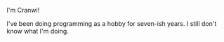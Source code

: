 I'm Cranwi!

I've been doing programming as a hobby for seven-ish years.
I still don't know what I'm doing.
